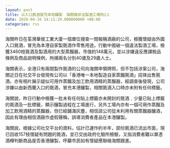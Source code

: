 ```yaml
---
layout: post
title: 以入口氈酒冒充本地釀製　海關搗非法製酒工場拘2人
date: 2020-04-16 14:11:29.000000000 +08:00
categories: rss
---
```


海關昨日在荃灣華俊工業大廈一個單位搜查一間報稱酒廠的公司，檢獲懷疑由外國入口氈酒，冒充為本港自家製氈酒作零售用途。行動中搗破一個違法製酒工場，檢獲3460枝氈酒及製酒用的大型蒸餾器，市值約148萬元，並以涉嫌違反應課稅品條例及商品說明條例，拘捕兩名分別40歲及29歲人士。

海關表示，全港只有兩間製作氈酒的公司向海關申領牌照，但不包括涉案公司，海關近日在社交平台發現有公司以「香港唯一本地製造自家蒸餾氈酒」招徠出售氈酒，亦有相片展示疑似可用作蒸餾及加工飲用酒精的蒸餾器，經調查後發現，公司涉嫌以由新西蘭入口的氈酒，冒充本港釀製，相關氈酒入口時亦未附有任何標籤。

海關說，昨日行動中檢獲一批未有任何貼上標籤亦未開封的氈酒﹑少量已貼上標籤的氈酒及一批標籤，顯示釀製過程在工場進行，另外工場內亦有一個可用作蒸餾及加工飲用酒精的蒸餾器，但已經鋪滿灰塵，相信該公司從未利用有關蒸餾器釀酒，因此有理由相信酒廠作虛假聲稱，誤導消費者產品在本港釀製。

海關說，根據公司社交平台的資料，估計已運作約半年，部份氈酒已流出市面，現已回收157枝懷疑有問題的氈酒，並已交由政府化驗所檢驗，又指消費者難以單憑酒樽判斷商品是否香港釀製，呼籲市民如有懷疑應聯絡海關跟進。

